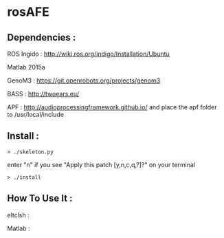 # rosAFE

## Dependencies :

ROS Ingido : http://wiki.ros.org/indigo/Installation/Ubuntu

Matlab 2015a

GenoM3 : https://git.openrobots.org/projects/genom3

BASS : http://twoears.eu/

APF : http://audioprocessingframework.github.io/ and place the apf folder to /usr/local/include

## Install :

```
> ./skeleton.py
```
enter "n" if you see "Apply this patch [y,n,c,q,?]?" on your terminal

```
> ./install
```


## How To Use It :

eltclsh :

Matlab :
